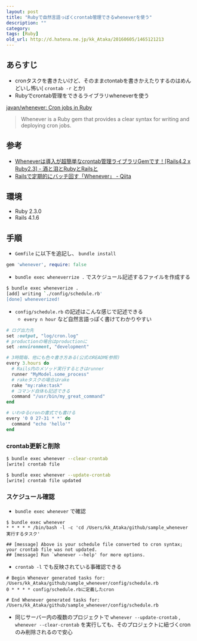 ```yaml
---
layout: post
title: "Rubyで自然言語っぽくcrontab管理できるwheneverを使う"
description: ""
category: 
tags: [Ruby]
old_url: http://d.hatena.ne.jp/kk_Ataka/20160605/1465121213
---
```


## あらすじ

- cronタスクを書きたいけど、そのままctontabを書きかえたりするのはめんどいし怖い( `crontab -r` とか)
- Rubyでcrontab管理をできるライブラリwheneverを使う

[javan/whenever: Cron jobs in Ruby](https://github.com/javan/whenever)

> Whenever is a Ruby gem that provides a clear syntax for writing and deploying cron jobs.

## 参考

- [Wheneverは導入が超簡単なcrontab管理ライブラリGemです！[Rails4.2 x Ruby2.3] - 酒と泪とRubyとRailsと](http://morizyun.github.io/blog/whenever-gem-rails-ruby-capistrano/)
- [Railsで定期的にバッチ回す「Whenever」 - Qiita](http://qiita.com/yumiyon/items/388fbb84450f49a6ab0d)

## 環境

- Ruby 2.3.0
- Rails 4.1.6

## 手順

- `Gemfile` に以下を追記し、 `bundle install`

```ruby
gem 'whenever', require: false
```

- `bundle exec wheneverrize .` でスケジュール記述するファイルを作成する

```sh
$ bundle exec wheneverize .
[add] writing `./config/schedule.rb'
[done] wheneverized!
```

- `config/schedule.rb` の記述はこんな感じで記述できる
  - `every n hour` など自然言語っぽく書けてわかりやすい

```ruby
# ログ出力先
set :output, "log/cron.log"
# productionの場合はproductionに
set :environment, "development"

# 3時間毎、他にも色々書き方ある(公式のREADME参照)
every 3.hours do
  # Rails内のメソッド実行するときはrunner
  runner "MyModel.some_process"
  # rakeタスクの場合はrake
  rake "my:rake:task"
  # コマンド自体も記述できる
  command "/usr/bin/my_great_command"
end

# いわゆるcronの書式でも書ける
every '0 0 27-31 * *' do
  command "echo 'hello'"
end
```

### crontab更新と削除

```sh
$ bundle exec whenever --clear-crontab
[write] crontab file 
```

```sh
$ bundle exec whenever --update-crontab
[write] crontab file updated
```

### スケジュール確認

- `bundle exec whenever` で確認

```
$ bundle exec whenever
* * * * * /bin/bash -l -c 'cd /Users/kk_Ataka/github/sample_whenever 実行するタスク'

## [message] Above is your schedule file converted to cron syntax; your crontab file was not updated.
## [message] Run `whenever --help' for more options.
```

- `crontab -l` でも反映されている事確認できる

```
# Begin Whenever generated tasks for: /Users/kk_Ataka/github/sample_whenever/config/schedule.rb
0 * * * * config/schedule.rbに定義したcron

# End Whenever generated tasks for: /Users/kk_Ataka/github/sample_whenever/config/schedule.rb
```

- 同じサーバー内の複数のプロジェクトで `whenever --update-crontab` , `whenever --clear-crontab` を実行しても、そのプロジェクトに紐づくcronのみ削除されるので安心
